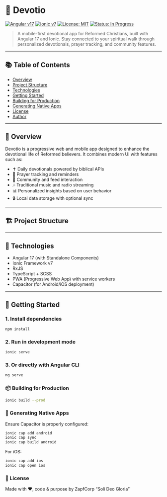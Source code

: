 # 📖 Devotio

[![Angular v17](https://img.shields.io/badge/Angular-17-red)](https://angular.io/)
[![Ionic v7](https://img.shields.io/badge/Ionic-7-blue)](https://ionicframework.com/)
[![License: MIT](https://img.shields.io/badge/license-MIT-green.svg)](LICENSE)
[![Status: In Progress](https://img.shields.io/badge/status-in--development-yellow)]()

> A mobile-first devotional app for Reformed Christians, built with Angular 17 and Ionic. Stay connected to your spiritual walk through personalized devotionals, prayer tracking, and community features.

---

## 📚 Table of Contents

- [Overview](#-overview)
- [Project Structure](#-project-structure)
- [Technologies](#-technologies)
- [Getting Started](#-getting-started)
- [Building for Production](#-building-for-production)
- [Generating Native Apps](#-generating-native-apps)
- [License](#-license)
- [Author](#-author)

---

## 📱 Overview

Devotio is a progressive web and mobile app designed to enhance the devotional life of Reformed believers. It combines modern UI with features such as:

- ✝️ Daily devotionals powered by biblical APIs
- 🙏 Prayer tracking and reminders
- 🤝 Community and feed interaction
- 🎶 Traditional music and radio streaming
- 📊 Personalized insights based on user behavior
- 🔒 Local data storage with optional sync

---

## 🏗 Project Structure


---

## 🧱 Technologies

- Angular 17 (with Standalone Components)
- Ionic Framework v7
- RxJS
- TypeScript + SCSS
- PWA (Progressive Web App) with service workers
- Capacitor (for Android/iOS deployment)

---

## 🚀 Getting Started

### 1. Install dependencies

```bash
npm install
```

### 2. Run in development mode

```bash
ionic serve
```

### 3. Or directly with Angular CLI

```bash
ng serve
```

### 📦 Building for Production

```bash
ionic build --prod
```

### 📲 Generating Native Apps

Ensure Capacitor is properly configured:

```bash
ionic cap add android
ionic cap sync
ionic cap build android
```

For iOS:

```bash
ionic cap add ios
ionic cap open ios
```

### 📄 License

Made with ❤️, code & purpose by ZapfCorp
“Soli Deo Gloria”
